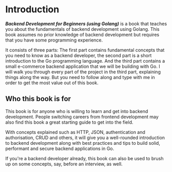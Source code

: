 # Introduction
***Backend Development for Beginners (using Golang)*** is a book that teaches you about the fundamentals of backend development using Golang.
This book assumes no prior knowledge of backend development but requires that you have some programming experience.

It consists of three parts: The first part contains fundamental concepts that you need to know as a backend developer, the second part is a short introduction to the Go programming language.
And the third part contains a small e-commerce backend application that we will be building with Go.
I will walk you through every part of the project in the third part, explaining things along the way.
But you need to follow along and type with me in order to get the most value out of this book.

## Who this book is for
This book is for anyone who is willing to learn and get into backend development.
People switching careers from frontend development may also find this book a great starting guide to get into the field.

With concepts explained such as HTTP, JSON, authentication and authorisation, CRUD and others, it will give you a well-rounded introduction to backend development along with best practices and tips to build solid, performant and secure backend applications in Go.

If you're a backend developer already, this book can also be used to brush up on some concepts, say, before an interview, as well.
